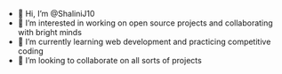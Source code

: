 - 👋 Hi, I’m @ShaliniJ10
- 👀 I’m interested in working on open source projects and collaborating with bright minds
- 🌱 I’m currently learning web development and practicing competitive coding
- 💞️ I’m looking to collaborate on all sorts of projects

<!---
ShaliniJ10/ShaliniJ10 is a ✨ special ✨ repository because its `README.md` (this file) appears on your GitHub profile.
You can click the Preview link to take a look at your changes.
--->

